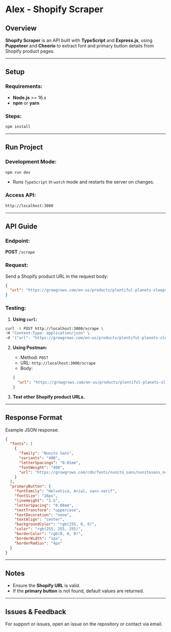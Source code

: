 # Alex - Shopify Scraper

## Overview

**Shopify Scraper** is an API built with **TypeScript** and **Express.js**, using **Puppeteer** and **Cheerio** to extract font and primary button details from Shopify product pages.

---

## Setup

### Requirements:

- **Node.js** >= 16.x
- **npm** or **yarn**

### Steps:

```bash
npm install
```

---

## Run Project

### Development Mode:

```bash
npm run dev
```

- Runs `TypeScript` in `watch` mode and restarts the server on changes.

### Access API:

```sh
http://localhost:3000
```

---

## API Guide

### Endpoint:

**POST** `/scrape`

### Request:

Send a Shopify product URL in the request body:

```json
{
  "url": "https://growgrows.com/en-us/products/plentiful-planets-sleepsuit"
}
```

### Testing:

1. **Using `curl`:**

```bash
curl -X POST http://localhost:3000/scrape \
-H "Content-Type: application/json" \
-d '{"url": "https://growgrows.com/en-us/products/plentiful-planets-sleepsuit"}'
```

2. **Using Postman:**

   - Method: `POST`
   - URL: `http://localhost:3000/scrape`
   - Body:

   ```json
   {
     "url": "https://growgrows.com/en-us/products/plentiful-planets-sleepsuit"
   }
   ```

3. **Test other Shopify product URLs.**

---

## Response Format

Example JSON response:

```json
{
  "fonts": [
    {
      "family": "Nunito Sans",
      "variants": "400",
      "letterSpacings": "0.01em",
      "fontWeight": "400",
      "url": "https://growgrows.com/cdn/fonts/nunito_sans/nunitosans_n4.woff2"
    }
  ],
  "primaryButton": {
    "fontFamily": "Helvetica, Arial, sans-serif",
    "fontSize": "16px",
    "lineHeight": "1.5",
    "letterSpacing": "0.08em",
    "textTransform": "uppercase",
    "textDecoration": "none",
    "textAlign": "center",
    "backgroundColor": "rgb(255, 0, 0)",
    "color": "rgb(255, 255, 255)",
    "borderColor": "rgb(0, 0, 0)",
    "borderWidth": "1px",
    "borderRadius": "4px"
  }
}
```

---

## Notes

- Ensure the **Shopify URL** is valid.
- If the **primary button** is not found, default values are returned.

---

## Issues & Feedback

For support or issues, open an issue on the repository or contact via email.
